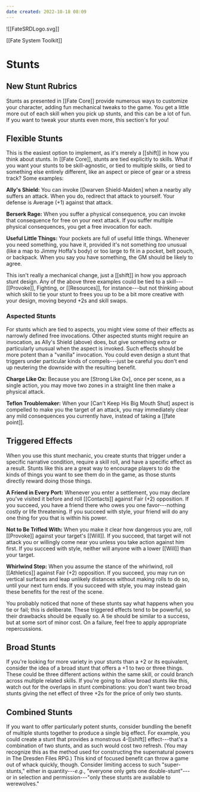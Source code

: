 ```yaml
---
date created: 2022-10-18 08:09
---
```


![[FateSRDLogo.svg]]

[[Fate System Toolkit]]

# Stunts

## New Stunt Rubrics

Stunts as presented in [[Fate Core]] provide numerous ways to customize your
character, adding fun mechanical tweaks to the game. You get a little
more out of each skill when you pick up stunts, and this can be a lot of
fun. If you want to tweak your stunts even more, this section's for you!

## Flexible Stunts

This is the easiest option to implement, as it's merely a [[shift]] in how
you think about stunts. In [[Fate Core]], stunts are tied explicitly to
skills. What if you want your stunts to be skill-agnostic, or tied to
multiple skills, or tied to something else entirely different, like an
aspect or piece of gear or a stress track? Some examples:

**Ally's Shield:** You can invoke [Dwarven Shield-Maiden] when
a nearby ally suffers an attack. When you do, redirect that attack to
yourself. Your defense is Average (+1) against that attack.

**Berserk Rage:** When you suffer a physical consequence, you can invoke
that consequence for free on your next attack. If you suffer multiple
physical consequences, you get a free invocation for each.

**Useful Little Things:** Your pockets are full of useful little things.
Whenever you need something, you have it, provided it's not something
_too_ unusual (like a map to Jimmy Hoffa's body) or too large to fit in
a pocket, belt pouch, or backpack. When you say you have something, the
GM should be likely to agree.

This isn't really a mechanical change, just a [[shift]] in how you approach
stunt design. Any of the above three examples could be tied to a
skill---[[Provoke]], Fighting, or [[Resources]], for instance---but not thinking
about which skill to tie your stunt to frees you up to be a bit more
creative with your design, moving beyond +2s and skill swaps.

### Aspected Stunts

For stunts which are tied to aspects, you might view some of their
effects as narrowly defined free invocations. Other aspected stunts
might require an invocation, as Ally's Shield (above) does, but give
something extra or particularly unusual when the aspect is invoked. Such
effects should be more potent than a "vanilla" invocation. You could
even design a stunt that triggers under particular kinds of
compels---just be careful you don't end up neutering the downside with
the resulting benefit.

**Charge Like Ox:** Because you are [Strong Like Ox], once per
scene, as a single action, you may move two zones in a straight line
then make a physical attack.

**Teflon Troublemaker:** When your [Can't Keep His Big Mouth
Shut] aspect is compelled to make you the target of an attack,
you may immediately clear any mild consequences you currently have,
instead of taking a [[fate point]].

## Triggered Effects

When you use this stunt mechanic, you create stunts that trigger under a
specific narrative condition, require a skill roll, and have a specific
effect as a result. Stunts like this are a great way to encourage
players to do the kinds of things you want to see them do in the game,
as those stunts directly reward doing those things.

**A Friend in Every Port:** Whenever you enter a settlement, you may
declare you've visited it before and roll [[Contacts]] against Fair (+2)
opposition. If you succeed, you have a friend there who owes you one
favor---nothing costly or life threatening. If you succeed with style,
your friend will do any one thing for you that is within his power.

**Not to Be Trifled With:** When you make it clear how dangerous you
are, roll [[Provoke]] against your target's [[Will]]. If you succeed, that
target will not attack you or willingly come near you unless you take
action against him first. If you succeed with style, neither will anyone
with a lower [[Will]] than your target.

**Whirlwind Step:** When you assume the stance of the whirlwind, roll
[[Athletics]] against Fair (+2) opposition. If you succeed, you may run on
vertical surfaces and leap unlikely distances without making rolls to do
so, until your next turn ends. If you succeed with style, you may
instead gain these benefits for the rest of the scene.

You probably noticed that none of these stunts say what happens when you
tie or fail; this is deliberate. These triggered effects tend to be
powerful, so their drawbacks should be equally so. A tie should be
similar to a success, but at some sort of minor cost. On a failure, feel
free to apply appropriate repercussions.

## Broad Stunts

If you're looking for more variety in your stunts than a +2 or its
equivalent, consider the idea of a broad stunt that offers a +1 to two
or three things. These could be three different actions within the same
skill, or could branch across multiple related skills. If you're going
to allow broad stunts like this, watch out for the overlaps in stunt
combinations: you don't want two broad stunts giving the net effect of
three +2s for the price of only two stunts.

## Combined Stunts

If you want to offer particularly potent stunts, consider bundling the
benefit of multiple stunts together to produce a single big effect. For
example, you could create a stunt that provides a monstrous 4-[[shift]]
effect---that's a combination of two stunts, and as such would cost two
refresh. (You may recognize this as the method used for constructing the
supernatural powers in The Dresden Files RPG.) This kind of focused
benefit can throw a game out of whack quickly, though. Consider limiting
access to such "super-stunts," either in quantity---_e.g._, "everyone
only gets one double-stunt"---or in selection and permission---"only
these stunts are available to werewolves."

